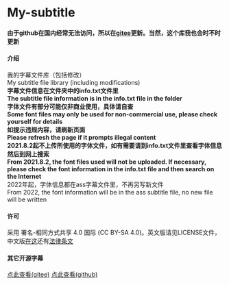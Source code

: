 # My-subtitle
#### 由于github在国内经常无法访问，所以在[gitee](https://gitee.com/little-data/my-subtitle)更新。当然，这个库我也会时不时更新
#### 介绍
我的字幕文件库（包括修改）
<br>My subtitle file library (including modifications)
<br>**字幕文件信息在文件夹中的info.txt文件里** 
<br>**The subtitle file information is in the info.txt file in the folder**
<br> **字体文件有部分可能仅非商业使用，具体请自查**
<br> **Some font files may only be used for non-commercial use, please check yourself for details**
<br>**如提示违规内容，请刷新页面**
<br>**Please refresh the page if it prompts illegal content**
<br>**2021.8.2起不上传所使用的字体文件，如有需要请到info.txt文件里查看字体信息然后到网上搜索**
<br>**From 2021.8.2, the font files used will not be uploaded. If necessary, please check the font information in the info.txt file and then search on the Internet**
<br>2022年起，字体信息都在ass字幕文件里，不再另写新文件
<br>From 2022, the font information will be in the ass subtitle file, no new file will be written
#### 许可
采用 署名-相同方式共享 4.0 国际 (CC BY-SA 4.0)。英文版请见LICENSE文件，中文版[在这](https://creativecommons.org/licenses/by-sa/4.0/deed.zh)还有[法律条文](https://creativecommons.org/licenses/by-sa/4.0/legalcode.zh-Hans)
#### 其它开源字幕
[点此查看(gitee)](https://gitee.com/little-data/my-subtitle/blob/master/%E6%88%91%E5%B7%B2%E7%9F%A5%E7%9A%84%E5%85%B6%E5%AE%83%E5%BC%80%E6%BA%90%E5%AD%97%E5%B9%95.TXT)
[点此查看(github)](https://github.com/Little-Data/my-subtitle/blob/master/%E6%88%91%E5%B7%B2%E7%9F%A5%E7%9A%84%E5%85%B6%E5%AE%83%E5%BC%80%E6%BA%90%E5%AD%97%E5%B9%95.TXT)
